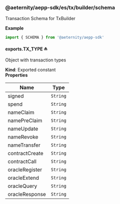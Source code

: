 <a id="module_@aeternity/aepp-sdk/es/tx/builder/schema"></a>

### @aeternity/aepp-sdk/es/tx/builder/schema
Transaction Schema for TxBuilder

**Example**  
```js
import { SCHEMA } from '@aeternity/aepp-sdk'
```
<a id="exp_module_@aeternity/aepp-sdk/es/tx/builder/schema--exports.TX_TYPE"></a>

#### exports.TX\_TYPE ⏏
Object with transaction types

**Kind**: Exported constant  
**Properties**

| Name | Type |
| --- | --- |
| signed | `String` | 
| spend | `String` | 
| nameClaim | `String` | 
| namePreClaim | `String` | 
| nameUpdate | `String` | 
| nameRevoke | `String` | 
| nameTransfer | `String` | 
| contractCreate | `String` | 
| contractCall | `String` | 
| oracleRegister | `String` | 
| oracleExtend | `String` | 
| oracleQuery | `String` | 
| oracleResponse | `String` | 

